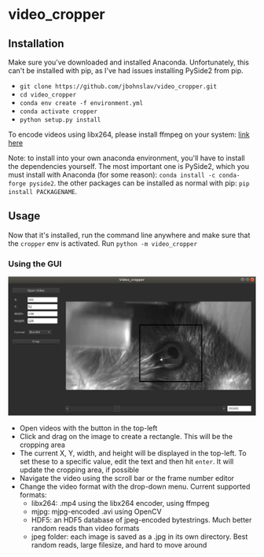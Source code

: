 # video_cropper

## Installation
Make sure you've downloaded and installed Anaconda. Unfortunately, this can't be installed with pip, as I've had issues 
installing PySide2 from pip.
* `git clone https://github.com/jbohnslav/video_cropper.git`
* `cd video_cropper`
* `conda env create -f environment.yml`
* `conda activate cropper`
* `python setup.py install`

To encode videos using libx264, please install ffmpeg on your system: [link here](https://ffmpeg.org/download.html)

Note: to install into your own anaconda environment, you'll have to install the dependencies yourself. The most important one is PySide2, which you must install with Anaconda (for some reason): `conda install -c conda-forge pyside2`. the other packages can be installed as normal with pip: `pip install PACKAGENAME`. 

## Usage
Now that it's installed, run the command line anywhere and make sure that the `cropper` env is activated.
Run `python -m video_cropper`


### Using the GUI
![gui example](docs/gui_example.png)
* Open videos with the button in the top-left
* Click and drag on the image to create a rectangle. This will be the cropping area
* The current X, Y, width, and height will be displayed in the top-left. To set these to a specific value, edit the text
and then hit `enter`. It will update the cropping area, if possible
* Navigate the video using the scroll bar or the frame number editor
* Change the video format with the drop-down menu. Current supported formats: 
  * libx264: .mp4 using the libx264 encoder, using ffmpeg
  * mjpg: mjpg-encoded .avi using OpenCV
  * HDF5: an HDF5 database of jpeg-encoded bytestrings. Much better random reads than video formats
  * jpeg folder: each image is saved as a .jpg in its own directory. Best random reads, large filesize, and hard to 
  move around

  
  
  
